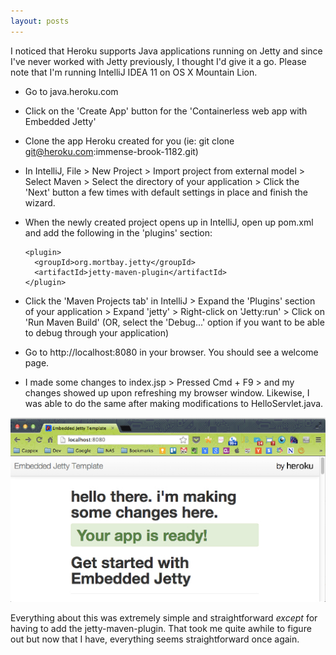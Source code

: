```yaml
---
layout: posts
---
```


I noticed that Heroku supports Java applications running on Jetty and since I've never worked with Jetty previously,
I thought I'd give it a go.  Please note that I'm running IntelliJ IDEA 11 on OS X Mountain Lion.

* Go to java.heroku.com
* Click on the 'Create App' button for the 'Containerless web app with Embedded Jetty'
* Clone the app Heroku created for you (ie: git clone git@heroku.com:immense-brook-1182.git)
* In IntelliJ, File > New Project > Import project from external model > Select Maven > Select the directory of your application > Click the 'Next' button a few times with default settings in place and finish the wizard.
* When the newly created project opens up in IntelliJ, open up pom.xml and add the following in the 'plugins' section:

      <plugin>
        <groupId>org.mortbay.jetty</groupId>
        <artifactId>jetty-maven-plugin</artifactId>
      </plugin>

* Click the 'Maven Projects tab' in IntelliJ > Expand the 'Plugins' section of your application > Expand 'jetty' > Right-click on 'Jetty:run' > Click on 'Run Maven Build' (OR, select the 'Debug...' option if you want to be able to debug through your application)
* Go to http://localhost:8080 in your browser.  You should see a welcome page.
* I made some changes to index.jsp > Pressed Cmd + F9 > and my changes showed up upon refreshing my browser window.
Likewise, I was able to do the same after making modifications to HelloServlet.java.

![Screenshot](/assets/img/jetty_heroku_screenshot.jpg)

Everything about this was extremely simple and straightforward *except* for having to add the jetty-maven-plugin.
That took me quite awhile to figure out but now that I have, everything seems straightforward once again.
